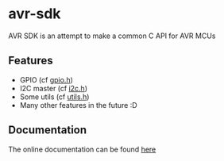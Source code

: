 # avr-sdk
AVR SDK is an attempt to make a common C API for AVR MCUs

## Features

* GPIO (cf [gpio.h](include/gpio.h))
* I2C master (cf [i2c.h](include/i2c.h))
* Some utils (cf [utils.h](include/utils.h))
* Many other features in the future :D

## Documentation

The online documentation can be found [here](https://thomarmax.github.io/avr-sdk/)
